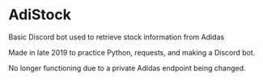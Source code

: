 # AdiStock
Basic Discord bot used to retrieve stock information from Adidas

Made in late 2019 to practice Python, requests, and making a Discord bot. 

No longer functioning due to a private Adidas endpoint being changed.
